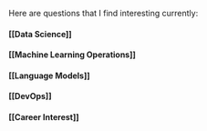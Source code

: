 Here are questions that I find interesting currently:
#### [[Data Science]]

#### [[Machine Learning Operations]]

#### [[Language Models]]

#### [[DevOps]]

#### [[Career Interest]]
